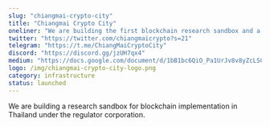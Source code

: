 ```yaml
---
slug: "chiangmai-crypto-city"
title: "Chiangmai Crypto City"
oneliner: "We are building the first blockchain research sandbox and a blockchain hub in Thailand."
twitter: "https://twitter.com/chiangmaicrypto?s=21"
telegram: "https://t.me/ChiangMaiCryptoCity"
discord: "https://discord.gg/jzUH7qx4"
medium: "https://docs.google.com/document/d/1bB1bc6QiO_Pa1UrJv8v8yZcLSCyA8NRSDsrbWhuG4_E/edit"
logo: /img/chiangmai-crypto-city-logo.png
category: infrastructure
status: launched
---
```


We are building a research sandbox for blockchain implementation in Thailand under the regulator corporation.
